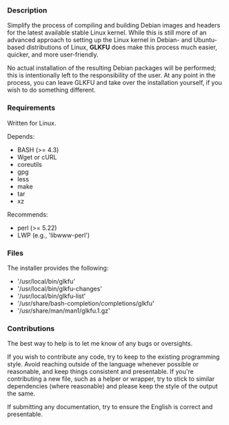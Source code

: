 ### Description

Simplify the process of compiling and building Debian images and headers for the latest available stable Linux kernel. While this is still more of an advanced approach to setting up the Linux kernel in Debian- and Ubuntu-based distributions of Linux, **GLKFU** does make this process much easier, quicker, and more user-friendly.

No actual installation of the resulting Debian packages will be performed; this is intentionally left to the responsibility of the user. At any point in the process, you can leave GLKFU and take over the installation yourself, if you wish to do something different.

### Requirements

Written for Linux.

Depends:

* BASH (>= 4.3)
* Wget or cURL
* coreutils
* gpg
* less
* make
* tar
* xz

Recommends:

* perl (>= 5.22)
* LWP (e.g., 'libwww-perl')

### Files

The installer provides the following:

* '/usr/local/bin/glkfu'
* '/usr/local/bin/glkfu-changes'
* '/usr/local/bin/glkfu-list'
* '/usr/share/bash-completion/completions/glkfu'
* '/usr/share/man/man1/glkfu.1.gz'

### Contributions

The best way to help is to let me know of any bugs or oversights.

If you wish to contribute any code, try to keep to the existing programming style. Avoid reaching outside of the language whenever possible or reasonable, and keep things consistent and presentable. If you're contributing a new file, such as a helper or wrapper, try to stick to similar dependencies (where reasonable) and please keep the style of the output the same.

If submitting any documentation, try to ensure the English is correct and presentable.
